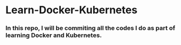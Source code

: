 # Learn-Docker-Kubernetes

### In this repo, I will be commiting all the codes I do as part of learning **Docker** and **Kubernetes**.
